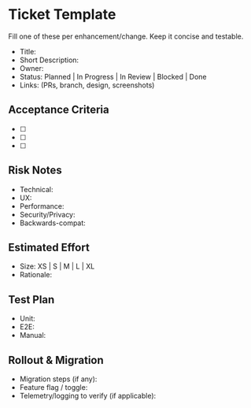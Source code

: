 # Ticket Template

Fill one of these per enhancement/change. Keep it concise and testable.

- Title:
- Short Description:
- Owner:
- Status: Planned | In Progress | In Review | Blocked | Done
- Links: (PRs, branch, design, screenshots)

## Acceptance Criteria
- [ ]
- [ ]
- [ ]

## Risk Notes
- Technical:
- UX:
- Performance:
- Security/Privacy:
- Backwards-compat:

## Estimated Effort
- Size: XS | S | M | L | XL
- Rationale:

## Test Plan
- Unit:
- E2E:
- Manual:

## Rollout & Migration
- Migration steps (if any):
- Feature flag / toggle:
- Telemetry/logging to verify (if applicable):
